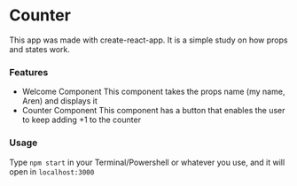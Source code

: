 # Counter

This app was made with create-react-app. It is a simple study on how props and states work.
### Features

- Welcome Component
    This component takes the props name (my name, Aren) and displays it
- Counter Component
    This component has a button that enables the user to keep adding +1 to the counter

### Usage

Type `npm start` in your Terminal/Powershell or whatever you use, and it will open in `localhost:3000`
